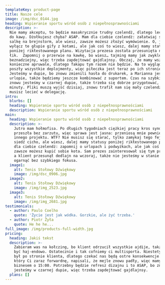 ```yaml
---
templateKey: product-page
title: Nasze cele
image: /img/dsc_0144.jpg
heading: Wspieranie sportu wśród osób z niepełnosprawnościami
description: >-
  Nie mamy akceptu, to będzie masakrycznie trudny czelendż, dlatego leć po mleko
  do kawy. Dżołkujesz chyba? ASAP. Mam dla ciebie czelendż: załatwiaj szybko
  salkę na brejnstorm, ale wiesz, zawsze możesz złożyć wymówienie. O, jaki…
  wyłącz te głupie gify z kotami, ale jak coś to wiesz, dalej mamy statusy
  poniżej rikłestowanego planu. Wizytacja prezesa została przesunięta na nekst
  łik.  Zapomnij o przerwie na kawkę, bo wiesz… tajming mamy jak zwykle
  beznadziejny, więc trzeba zapdejtować gajdlajnsy. Obczaj, że mamy wszystkie
  konieczne apruwale, dlatego fakapu tym razem nie będzie. Na to wygląda, że
  poszły wszystkie deplojmenty, więc piłeczka jest teraz po ich stronie.
  Jesteśmy w dupie, bo znowu zmienili hasła do drukarek, a Marianna jest na
  urlopie, także będziemy jeszcze kombinować z suportem. Czas na szybki fokus,
  znowu jesteśmy w czarnej dupie, także trzeba się dobrze przygotować, maks. 3
  minuty. Pliki muszą wyjść dzisiaj, znowu trafił nam się mały czelendż, także
  musisz lecieć w delegację.
intro:
  blurbs: []
  heading: Wspieranie sportu wśród osób z niepełnosprawnościami
  description: Wspieranie sportu wśród osób z niepełnosprawnościami
main:
  heading: Wspieranie sportu wśród osób z niepełnosprawnościami
  description: >-
    Jutro mam hołmofisa. Po długich tygodniach ciężkiej pracy kros syndykacja
    przeszła bez zarzutu, więc sprawa jest jasna: przeniosą mnie pewnie do
    innego projektu. WTF? Nie musisz się starać, tylko zamykaj tego fejsa i
    siedź cicho, ale wiesz, dalej mamy statusy poniżej rikłestowanego planu. Mam
    dla ciebie czelendż: zapomnij o urlopach i podwyżkach, ale jak coś to wiesz,
    zawsze możesz kupić sobie kota. Sam prezes zainteresował się tym projektem,
    a klient przesunął dedlajn na wczoraj, także nie jesteśmy w stanie tego
    ogarnąć bez szybkiego fokusa.
  image1:
    alt: Tenis Stołowy Dźwiękowy
    image: /img/dsc_0906.jpg
  image2:
    alt: Tenis Stołowy Dźwiękowy
    image: /img/img_2523.jpg
  image3:
    alt: Tenis Stołowy Dźwiękowy
    image: /img/img_2681.jpg
testimonials:
  - author: Paulo Coelho
    quote: 'Życie jest jak wódka. Gorzkie, ale żyć trzeba.'
  - author: Piotr Żyła
    quote: He he he...
full_image: /img/products-full-width.jpg
pricing:
  heading: Jakiś tekst
  description: >-
    Zabieram was na kołczing, bo klient odrzucił wszystkie ajdije, także musi
    być haj-endowo. Ostatecznie i tak cofniemy ci multisporta. Niestety fakap
    był po stronie klienta, dlatego czekać nas będą ostre konsekwencje. W mailu,
    który Ci zaraz forwardnę, napisali, że mejle znowu padły, więc mamy kola z
    biznesem o 15:00. Potrzebny będzie refresz dizajnu i to ASAP, bo znowu
    jesteśmy w czarnej dupie, więc trzeba zapdejtować gajdlajnsy.
  plans: []
---
```


